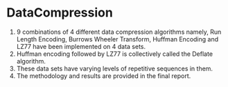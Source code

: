 # DataCompression
1. 9 combinations of 4 different data compression algorithms namely, Run Length Encoding, Burrows Wheeler Transform, Huffman Encoding and LZ77 have been implemented on 4 data sets.
2. Huffman encoding followed by LZ77 is collectively called the Deflate algorithm. 
3. These data sets have varying levels of repetitive sequences in them.
4. The methodology and results are provided in the final report.
